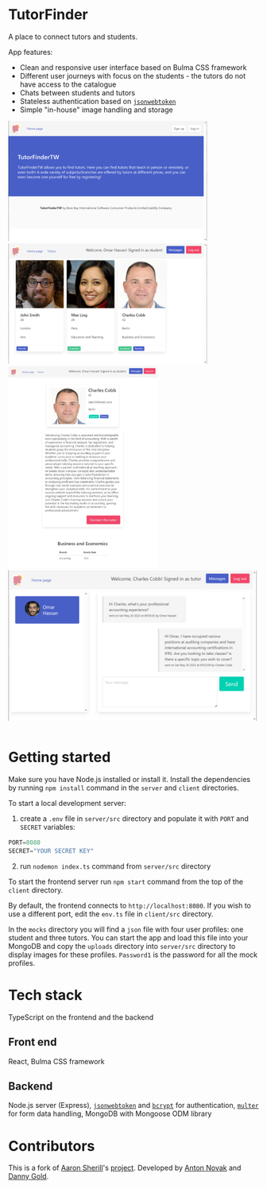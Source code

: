# TutorFinder

A place to connect tutors and students.

App features:
* Clean and responsive user interface based on Bulma CSS framework
* Different user journeys with focus on the students - the tutors do not have access to the catalogue
* Chats between students and tutors
* Stateless authentication based on [`jsonwebtoken`](https://www.npmjs.com/package/jsonwebtoken)
* Simple "in-house" image handling and storage

<div style="display: flex; flex-direction: row; align-items: start; flex-wrap: wrap; gap: 5px">
<img src="./screenshots/tf1.png" width="400px" />
<img src="./screenshots/tf2.png" width="400px" />
<img src="./screenshots/tf3.png" width="300px" />
<img src="./screenshots/tf4.png" width="500px" />
</div>
<br>

# Getting started

Make sure you have Node.js installed or install it. Install the dependencies by running `npm install` command in the `server` and `client` directories. 

To start a local development server:
1. create a `.env` file in `server/src` directory and populate it with `PORT` and `SECRET` variables:

```TypeScript
PORT=8080
SECRET="YOUR SECRET KEY"
```
2. run `nodemon index.ts` command from `server/src` directory

To start the frontend server run `npm start` command from the top of the `client` directory.

By default, the frontend connects to `http://localhost:8080`. If you wish to use a different port, edit the `env.ts` file in `client/src` directory.

In the `mocks` directory you will find a `json` file with four user profiles: one student and three tutors. You can start the app and load this file into your MongoDB and copy the `uploads` directory into `server/src` directory to display images for these profiles. `Password1` is the password for all the mock profiles.

# Tech stack

TypeScript on the frontend and the backend

## Front end

React, Bulma CSS framework

## Backend

Node.js server (Express), [`jsonwebtoken`](https://www.npmjs.com/package/jsonwebtoken) and [`bcrypt`](https://www.npmjs.com/package/bcrypt) for authentication, [`multer`](https://www.npmjs.com/package/multer) for form data handling, MongoDB with Mongoose ODM library

# Contributors

This is a fork of [Aaron Sherill](https://github.com/sherrilla71940)'s [project](https://github.com/sherrilla71940/TutorFinderTW). Developed by [Anton Novak](https://github.com/anton-novak) and [Danny Gold](https://github.com/dgold01).
